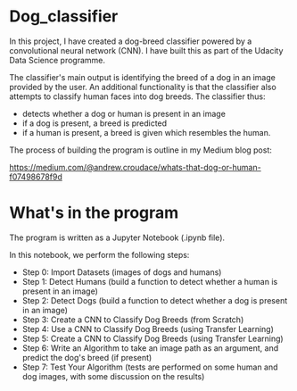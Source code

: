# Dog_classifier

In this project, I have created a dog-breed classifier powered by a convolutional neural network (CNN). 
I have built this as part of the Udacity Data Science programme. 

The classifier's main output is identifying the breed of a dog in an image provided by the user. 
An additional functionality is that the classifier also attempts to classify human faces into dog breeds. 
The classifier thus:
- detects whether a dog or human is present in an image
- if a dog is present, a breed is predicted
- if a human is present, a breed is given which resembles the human. 

The process of building the program is outline in my Medium blog post:

https://medium.com/@andrew.croudace/whats-that-dog-or-human-f07498678f9d

# What's in the program

The program is written as a Jupyter Notebook (.ipynb file). 

In this notebook, we perform the following steps:
- Step 0: Import Datasets (images of dogs and humans)
- Step 1: Detect Humans (build a function to detect whether a human is present in an image)
- Step 2: Detect Dogs (build a function to detect whether a dog is present in an image)
- Step 3: Create a CNN to Classify Dog Breeds (from Scratch)
- Step 4: Use a CNN to Classify Dog Breeds (using Transfer Learning)
- Step 5: Create a CNN to Classify Dog Breeds (using Transfer Learning)
- Step 6: Write an Algorithm to take an image path as an argument, and predict the dog's breed (if present)
- Step 7: Test Your Algorithm (tests are performed on some human and dog images, with some discussion on the results)
